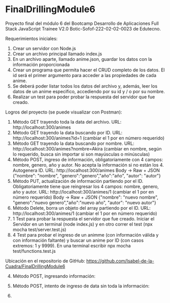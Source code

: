 ﻿# FinalDrillingModule6

Proyecto final del módulo 6 del Bootcamp Desarrollo de Aplicaciones Full Stack JavaScript Trainee V2.0 Botic-Sofof-222-02-02-0023  de Edutecno.

Requerimientos iniciales:
1. Crear un servidor con Node.js
2. Crear un archivo principal llamado index.js
3. En un archivo aparte, llamado anime.json, guardar los datos con la información proporcionada
4. Crear un programa que permita hacer el CRUD completo de los datos. El id será el primer
argumento para acceder a las propiedades de cada anime.
5. Se deberá poder listar todos los datos del archivo y, además, leer los datos de un anime
especifico, accediendo por su id y / o por su nombre.
6. Realizar un test para poder probar la respuesta del servidor que fue creado.

Logros del proyecto (se puede visualizar con Postman):
1. Método GET trayendo toda la data del archivo. URL: http://localhost:300/animes
2. Método GET trayendo la data buscando por ID. URL: http://localhost:300/animes?id=1 (cambiar el 1 por en número requerido)
3. Método GET trayendo la data buscando por nombre. URL: http://localhost:300/animes?nombre=Akira (cambiar en nombre, según lo requerido, busca sin importar si son mayúsculas o minúsculas)
4. Método POST, ingreso de información, obligatoriamente con 4 campos: nombre, genero, año y autor. No acepta la información si no están los 4. Autogenera ID. URL: http://localhost:300/animes Body -> Raw + JSON {"nombre": "nombre", "genero":"genero","año":"año", "autor": "autor"}
5. Método PUT, actualización de información partiendo por el ID. Obligatoriamente tiene que reingresar los 4 campos: nombre, genero, año y autor. URL: http://localhost:300/animes/1 (cambiar el 1 por en número requerido) Body -> Raw + JSON {"nombre": "nuevo nombre", "genero":"nuevo genero","año":"nuevo año", "autor": "nuevo autor"}
6. Método Delete, borra un objeto del array partiendo por el ID. URL: http://localhost:300/animes/1 (cambiar el 1 por en número requerido)
7. 1 Test para probar la respuesta el servidor que fue creado. Iniciar el Servidor en un terminal (node index.js) y en otro correr el test (npx mocha test/server.test.js)
8. 4 Test para probar el ingreso de un animme (con información válida y con información faltante) y buscar un anime por ID (con casos extremos: 1 y 9999). En una terminal escribir npx mocha test/functions.test.js

Ubicación en el repositorio de GitHub: https://github.com/Isabel-de-la-Cuadra/FinalDrillingModule6


















4. Método POST, ingresando información:





















5. Método POST, intento de ingreso de data sin toda la información:













6. 






















































